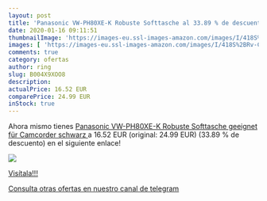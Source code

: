 ```yaml
---
layout: post
title: 'Panasonic VW-PH80XE-K Robuste Softtasche al 33.89 % de descuento'
date: 2020-01-16 09:11:51
thumbnailImage: 'https://images-eu.ssl-images-amazon.com/images/I/418S%2BRv-CTL._SL200_.jpg'
images: [ 'https://images-eu.ssl-images-amazon.com/images/I/418S%2BRv-CTL._SL200_.jpg' ]
comments: true
category: ofertas
author: ring
slug: B004X9XOO8
description:
actualPrice: 16.52 EUR
comparePrice: 24.99 EUR
inStock: true
---
```


Ahora mismo tienes [Panasonic VW-PH80XE-K Robuste Softtasche  geeignet für Camcorder schwarz ](https://www.amazon.com/dp/B004X9XOO8/?tag=redken08-20) a 16.52 EUR (original: 24.99 EUR) (33.89 %  de descuento) en el siguiente enlace!

[![](https://images-eu.ssl-images-amazon.com/images/I/418S%2BRv-CTL._SL200_.jpg)](https://www.amazon.com/dp/B004X9XOO8/?tag=redken08-20)

[Visítala!!!](https://www.amazon.com/dp/B004X9XOO8/?tag=redken08-20)

[Consulta otras ofertas en nuestro canal de telegram](https://t.me/s/ofertas25)

